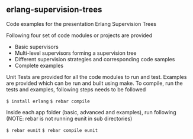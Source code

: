 ## erlang-supervision-trees
Code examples for the presentation Erlang Supervision Trees

Following four set of code modules or projects are provided
* Basic supervisors
* Multi-level supervisors forming a supervision tree
* Different supervision strategies and corresponding code samples
* Complete examples

Unit Tests are provided for all the code modules to run and test. Examples are provided which can be run and built using make. To compile, run the tests and examples, following steps needs to be followed

`$ install erlang`
`$ rebar compile`

Inside each app folder (basic, advanced and examples), run following (NOTE: rebar is not running eunit in sub directories)

`$ rebar eunit`
`$ rebar compile eunit`
